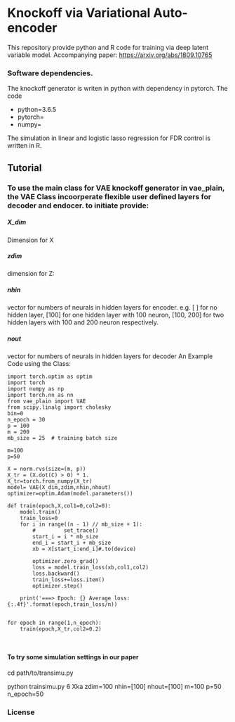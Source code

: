 Knockoff via Variational Auto-encoder
=====================================

This repository provide python and R code for training via deep latent variable model. 
Accompanying paper: https://arxiv.org/abs/1809.10765

### Software dependencies.
The knockoff generator is writen in python with dependency in pytorch. 
The code 
- python=3.6.5
- pytorch=
- numpy=

The simulation in linear and logistic lasso regression for FDR control is written in R.

## Tutorial
### To use the main class for VAE knockoff generator in vae_plain, the VAE Class incoorperate flexible user defined layers for decoder and endocer. to initiate provide:

##### X_dim
Dimension for X
##### zdim
dimension for Z: 
##### nhin
vector for numbers of neurals in hidden layers for encoder. e.g. [ ] for no hidden layer, [100] for one hidden layer with 100 neuron, [100, 200] for two hidden layers with 100 and 200 neuron respectively.
##### nout 
vector for numbers of neurals in hidden layers for decoder
An Example Code using the Class:

```
import torch.optim as optim
import torch
import numpy as np
import torch.nn as nn
from vae_plain import VAE
from scipy.linalg import cholesky
bin=0
n_epoch = 30
p = 100
m = 200
mb_size = 25  # training batch size

m=100
p=50

X = norm.rvs(size=(m, p))
X_tr = (X.dot(C) > 0) * 1.
X_tr=torch.from_numpy(X_tr)  
model= VAE(X_dim,zdim,nhin,nhout)
optimizer=optim.Adam(model.parameters())

def train(epoch,X,col1=0,col2=0):
    model.train()
    train_loss=0
    for i in range((n - 1) // mb_size + 1):
        #         set_trace()
        start_i = i * mb_size
        end_i = start_i + mb_size
        xb = X[start_i:end_i]#.to(device)

        optimizer.zero_grad()
        loss = model.train_loss(xb,col1,col2)
        loss.backward()
        train_loss+=loss.item()
        optimizer.step()

    print('===> Epoch: {} Average loss: {:.4f}'.format(epoch,train_loss/n))
    
    
for epoch in range(1,n_epoch):
    train(epoch,X_tr,col2=0.2)
    
    
```
#### To try some simulation settings in our paper
cd path/to/transimu.py 

python trainsimu.py 6 Xka zdim=100 nhin=[100] nhout=[100] m=100 p=50 n_epoch=50

### License
